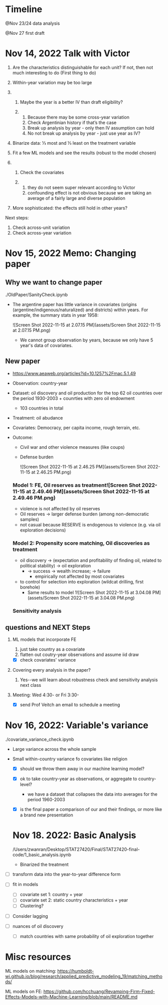 # Timeline

@Nov 23/24 data analysis

@Nov 27 first draft

# Nov 14, 2022 Talk with Victor

1. Are the characteristics distinguishable for each unit? If not, then not much interesting to do (First thing to do)

2. Within-year variation may be too large

3. 1. Maybe the year is a better IV than draft eligibility?

   2. 1. Because there may be some cross-year variation
      2. Check Argentinian history if that’s the case
      3. Break up analysis by year - only then IV assumption can hold
      4. No not break up analysis by year - just use year as IV?

4. Binarize data: ⅓ most and ⅓ least on the treatment variable

5. Fit a few ML models and see the results (robust to the model chosen)

6. 1. Check the covariates

   2. 1. they do not seem super relevant according to Victor
      2. confounding effect is not obvious because we are taking an average of a fairly large and diverse population

7. More sophisticated: the effects still hold in other years?

Next steps:

1. Check across-unit variation
2. Check across-year variation

# Nov 15, 2022 Memo: Changing paper

## Why we want to change paper

./OldPaper/SanityCheck.ipynb

- The argentine paper has little variance in covariates (origins (argentine/indigenous/naturalized) and districts) within years. For example, the summary stats in year 1958:

  ![Screen Shot 2022-11-15 at 2.07.15 PM](assets/Screen Shot 2022-11-15 at 2.07.15 PM.png)

  - We cannot group observation by years, because we only have 5 year's data of covariates. 

## New paper

- https://www.aeaweb.org/articles?id=10.1257%2Fmac.5.1.49

- Observation: country-year

- Dataset: oil discovery and oil production for the top 62 oil countries over the period 1930-2003 + counrties with zero oil endowment

  - 103 countries in total

- Treatment: oil abudance

- Covariates: Democracy, per capita income, rough terrain, etc.

- Outcome: 

  - Civil war and other violence measures (like coups)

  - Defense burden

    ![Screen Shot 2022-11-15 at 2.46.25 PM](assets/Screen Shot 2022-11-15 at 2.46.25 PM.png)

  ### Model 1: FE, Oil reserves as treatment![Screen Shot 2022-11-15 at 2.49.46 PM](assets/Screen Shot 2022-11-15 at 2.49.46 PM.png)

  - violence is not affected by oil reserves
  - Oil reserves -> larger defense burden (among non-democratic samples)
  - not casual because RESERVE is endogenous to violence (e.g. via oil exploration decisions)

  ### Model 2: Propensity score matching, Oil discoveries as treatment

  - oil discovery -> (expectation and profitability of finding oil, related to political stability) -> oil exploration
    - -> success -> wealth increase; -> failure
      - empirically not affected by most covariates
  - to control for selection into exploration (wildcat drilling, first borehole)
    - Same results to model 1![Screen Shot 2022-11-15 at 3.04.08 PM](assets/Screen Shot 2022-11-15 at 3.04.08 PM.png)

  ### Sensitivity analysis

## questions and NEXT Steps

1. ML models that incorporate FE

   1. just take country as a covariate
   2. flatten out coutry-year observations and assume iid draw

   - [x] check covariates' variance

2. Covering every analysis in the paper?

   1. Yes--we will learn about robustness check and sensitivity analysis next class

3. Meeting: Wed 4:30- or Fri 3:30-

   - [x] send Prof Veitch an email to schedule a meeting

# Nov 16, 2022: Variable's variance

./covariate_variance_check.ipynb

- Large variance across the whole sample

- Small within-country variance fo covariates like religion
  - [x] should we throw them away in our machine learning model?
  - [x] ok to take country-year as observations, or aggregate to country-level? 
    - we have a dataset that collapses the data into averages for the period 1960-2003
  
  - [x] is the final paper a comparison of our and their findings, or more like a brand new presentation
  
  # Nov 18. 2022: Basic Analysis
  
  /Users/zwanran/Desktop/STAT27420/Final/STAT27420-final-code/1_basic_analysis.ipynb
  
  - Binarized the treatment

- [ ] transform data into the year-to-year difference form

- [ ] fit in models
  - [ ] covariate set 1: country + year
  - [ ] covariate set 2: static country characteristics + year
  - [ ] Clustering?
  
- [ ] Consider lagging

- [ ] nuances of oil discovery
  - [ ] match countries with same probability of oil exploration together

# Misc resources

ML models on matching: https://humboldt-wi.github.io/blog/research/applied_predictive_modeling_19/matching_methods/

ML models on FE: https://github.com/hcchuang/Revamping-Firm-Fixed-Effects-Models-with-Machine-Learning/blob/main/README.md